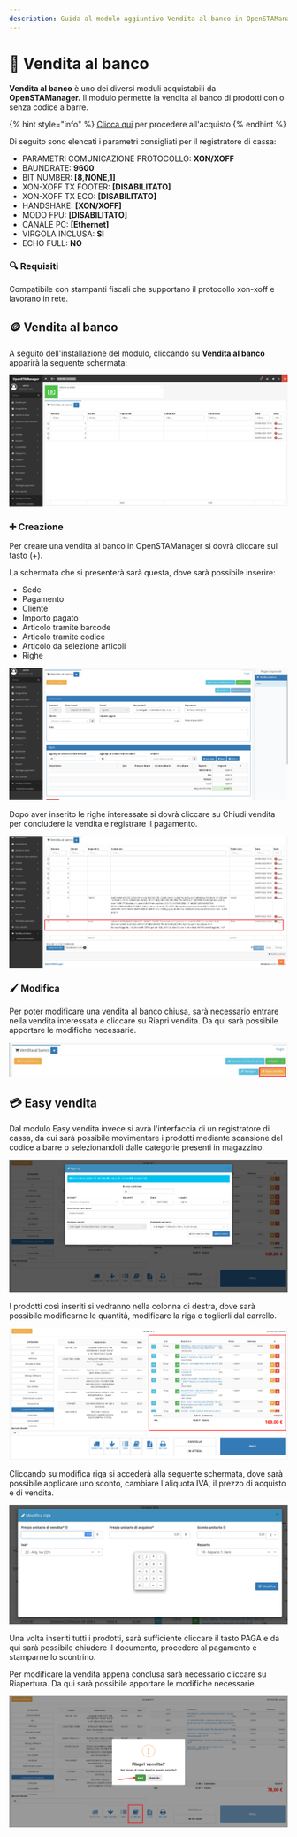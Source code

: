 ```yaml
---
description: Guida al modulo aggiuntivo Vendita al banco in OpenSTAManager
---
```


# 📗 Vendita al banco

**Vendita al banco** è uno dei diversi moduli acquistabili da **OpenSTAManager.** Il modulo permette la vendita al banco di prodotti con o senza codice a barre.

{% hint style="info" %}
[Clicca qui](https://shop.openstamanager.com/prodotto/vendita-al-banco/) per procedere all'acquisto
{% endhint %}

Di seguito sono elencati i parametri consigliati per il registratore di cassa:

* PARAMETRI COMUNICAZIONE PROTOCOLLO: **XON/XOFF**
* BAUNDRATE: **9600**
* BIT NUMBER: **\[8,NONE,1]**
* XON-XOFF TX FOOTER: **\[DISABILITATO]**
* XON-XOFF TX ECO: **\[DISABILITATO]**
* HANDSHAKE: **\[XON/XOFF]**
* MODO FPU: **\[DISABILITATO]**
* CANALE PC: **\[Ethernet]**
* VIRGOLA INCLUSA: **SI**
* ECHO FULL: **NO**

### 🔍 Requisiti

Compatibile con stampanti fiscali che supportano il protocollo xon-xoff e lavorano in rete.

## 🪙 Vendita al banco

A seguito dell'installazione del modulo, cliccando su **Vendita al banco** apparirà la seguente schermata:

![](<../.gitbook/assets/image (530).png>)

### ➕ Creazione

Per creare una vendita al banco in OpenSTAManager si dovrà cliccare sul tasto (+).

La schermata che si presenterà sarà questa, dove sarà possibile inserire:

* Sede
* Pagamento
* Cliente
* Importo pagato
* Articolo tramite barcode
* Articolo tramite codice
* Articolo da selezione articoli
* Righe

![](<../.gitbook/assets/image (420).png>)

Dopo aver inserito le righe interessate si dovrà cliccare su Chiudi vendita per concludere la vendita e registrare il pagamento.

![](<../.gitbook/assets/image (241).png>)

### 🖌️ Modifica

Per poter modificare una vendita al banco chiusa, sarà necessario entrare nella vendita interessata e cliccare su Riapri vendita. Da qui sarà possibile apportare le modifiche necessarie.

![](<../.gitbook/assets/image (63).png>)

## 💳 Easy vendita

Dal modulo Easy vendita invece si avrà l'interfaccia di un registratore di cassa, da cui sarà possibile movimentare i prodotti mediante scansione del codice a barre o selezionandoli dalle categorie presenti in magazzino.

![](<../.gitbook/assets/image (486).png>)

I prodotti così inseriti si vedranno nella colonna di destra, dove sarà possibile modificarne le quantità, modificare la riga o toglierli dal carrello.

![](<../.gitbook/assets/image (262).png>)

Cliccando su modifica riga si accederà alla seguente schermata, dove sarà possibile applicare uno sconto, cambiare l'aliquota IVA, il prezzo di acquisto e di vendita.

![](<../.gitbook/assets/image (509).png>)

Una volta inseriti tutti i prodotti, sarà sufficiente cliccare il tasto PAGA e da qui sarà possibile chiudere il documento, procedere al pagamento e stamparne lo scontrino.

Per modificare la vendita appena conclusa sarà necessario cliccare su Riapertura. Da qui sarà possibile apportare le modifiche necessarie.

![](<../.gitbook/assets/image (710).png>)
